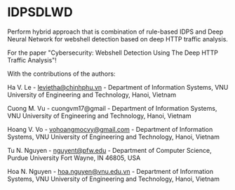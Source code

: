 # IDPSDLWD
Perform hybrid approach that is combination of rule-based IDPS and Deep Neural Network for webshell detection based on deep HTTP traffic analysis.

For the paper "Cybersecurity: Webshell Detection Using The Deep HTTP Traffic Analysis"!

With the contributions of the authors:

Ha V. Le - levietha@chinhphu.vn - Department of Information Systems, VNU University of Engineering and Technology, Hanoi, Vietnam

Cuong M. Vu - cuongvm17@gmail - Department of Information Systems, VNU University of Engineering and Technology, Hanoi, Vietnam

Hoang V. Vo - vohoangmocvy@gmail.com - Department of Information Systems, VNU University of Engineering and Technology, Hanoi, Vietnam

Tu N. Nguyen - nguyent@pfw.edu - Department of Computer Science, Purdue University Fort Wayne, IN 46805, USA

Hoa N. Nguyen - hoa.nguyen@vnu.edu.vn - Department of Information Systems, VNU University of Engineering and Technology, Hanoi, Vietnam
